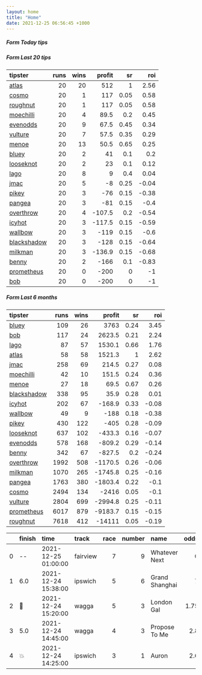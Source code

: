 ```yaml
---   
layout: home  
title: "Home"   
date: 2021-12-25 06:56:45 +1000  
---   
```



##### Form Today tips   

##### Form Last 20 tips   

| tipster                                                         |   runs |   wins |   profit |   sr |   roi |
|:----------------------------------------------------------------|-------:|-------:|---------:|-----:|------:|
| [atlas](https://mrwayneo.github.io/tips/atlas.html)             |     20 |     20 |    512   | 1    |  2.56 |
| [cosmo](https://mrwayneo.github.io/tips/cosmo.html)             |     20 |      1 |    117   | 0.05 |  0.58 |
| [roughnut](https://mrwayneo.github.io/tips/roughnut.html)       |     20 |      1 |    117   | 0.05 |  0.58 |
| [moechilli](https://mrwayneo.github.io/tips/moechilli.html)     |     20 |      4 |     89.5 | 0.2  |  0.45 |
| [evenodds](https://mrwayneo.github.io/tips/evenodds.html)       |     20 |      9 |     67.5 | 0.45 |  0.34 |
| [vulture](https://mrwayneo.github.io/tips/vulture.html)         |     20 |      7 |     57.5 | 0.35 |  0.29 |
| [menoe](https://mrwayneo.github.io/tips/menoe.html)             |     20 |     13 |     50.5 | 0.65 |  0.25 |
| [bluey](https://mrwayneo.github.io/tips/bluey.html)             |     20 |      2 |     41   | 0.1  |  0.2  |
| [looseknot](https://mrwayneo.github.io/tips/looseknot.html)     |     20 |      2 |     23   | 0.1  |  0.12 |
| [lago](https://mrwayneo.github.io/tips/lago.html)               |     20 |      8 |      9   | 0.4  |  0.04 |
| [jmac](https://mrwayneo.github.io/tips/jmac.html)               |     20 |      5 |     -8   | 0.25 | -0.04 |
| [pikey](https://mrwayneo.github.io/tips/pikey.html)             |     20 |      3 |    -76   | 0.15 | -0.38 |
| [pangea](https://mrwayneo.github.io/tips/pangea.html)           |     20 |      3 |    -81   | 0.15 | -0.4  |
| [overthrow](https://mrwayneo.github.io/tips/overthrow.html)     |     20 |      4 |   -107.5 | 0.2  | -0.54 |
| [icyhot](https://mrwayneo.github.io/tips/icyhot.html)           |     20 |      3 |   -117.5 | 0.15 | -0.59 |
| [wallbow](https://mrwayneo.github.io/tips/wallbow.html)         |     20 |      3 |   -119   | 0.15 | -0.6  |
| [blackshadow](https://mrwayneo.github.io/tips/blackshadow.html) |     20 |      3 |   -128   | 0.15 | -0.64 |
| [milkman](https://mrwayneo.github.io/tips/milkman.html)         |     20 |      3 |   -136.9 | 0.15 | -0.68 |
| [benny](https://mrwayneo.github.io/tips/benny.html)             |     20 |      2 |   -166   | 0.1  | -0.83 |
| [prometheus](https://mrwayneo.github.io/tips/prometheus.html)   |     20 |      0 |   -200   | 0    | -1    |
| [bob](https://mrwayneo.github.io/tips/bob.html)                 |     20 |      0 |   -200   | 0    | -1    |

##### Form Last 6 months   

| tipster                                                         |   runs |   wins |   profit |   sr |   roi |
|:----------------------------------------------------------------|-------:|-------:|---------:|-----:|------:|
| [bluey](https://mrwayneo.github.io/tips/bluey.html)             |    109 |     26 |   3763   | 0.24 |  3.45 |
| [bob](https://mrwayneo.github.io/tips/bob.html)                 |    117 |     24 |   2623.5 | 0.21 |  2.24 |
| [lago](https://mrwayneo.github.io/tips/lago.html)               |     87 |     57 |   1530.1 | 0.66 |  1.76 |
| [atlas](https://mrwayneo.github.io/tips/atlas.html)             |     58 |     58 |   1521.3 | 1    |  2.62 |
| [jmac](https://mrwayneo.github.io/tips/jmac.html)               |    258 |     69 |    214.5 | 0.27 |  0.08 |
| [moechilli](https://mrwayneo.github.io/tips/moechilli.html)     |     42 |     10 |    151.5 | 0.24 |  0.36 |
| [menoe](https://mrwayneo.github.io/tips/menoe.html)             |     27 |     18 |     69.5 | 0.67 |  0.26 |
| [blackshadow](https://mrwayneo.github.io/tips/blackshadow.html) |    338 |     95 |     35.9 | 0.28 |  0.01 |
| [icyhot](https://mrwayneo.github.io/tips/icyhot.html)           |    202 |     67 |   -168.9 | 0.33 | -0.08 |
| [wallbow](https://mrwayneo.github.io/tips/wallbow.html)         |     49 |      9 |   -188   | 0.18 | -0.38 |
| [pikey](https://mrwayneo.github.io/tips/pikey.html)             |    430 |    122 |   -405   | 0.28 | -0.09 |
| [looseknot](https://mrwayneo.github.io/tips/looseknot.html)     |    637 |    102 |   -433.3 | 0.16 | -0.07 |
| [evenodds](https://mrwayneo.github.io/tips/evenodds.html)       |    578 |    168 |   -809.2 | 0.29 | -0.14 |
| [benny](https://mrwayneo.github.io/tips/benny.html)             |    342 |     67 |   -827.5 | 0.2  | -0.24 |
| [overthrow](https://mrwayneo.github.io/tips/overthrow.html)     |   1992 |    508 |  -1170.5 | 0.26 | -0.06 |
| [milkman](https://mrwayneo.github.io/tips/milkman.html)         |   1070 |    265 |  -1745.8 | 0.25 | -0.16 |
| [pangea](https://mrwayneo.github.io/tips/pangea.html)           |   1763 |    380 |  -1803.4 | 0.22 | -0.1  |
| [cosmo](https://mrwayneo.github.io/tips/cosmo.html)             |   2494 |    134 |  -2416   | 0.05 | -0.1  |
| [vulture](https://mrwayneo.github.io/tips/vulture.html)         |   2804 |    699 |  -2994.8 | 0.25 | -0.11 |
| [prometheus](https://mrwayneo.github.io/tips/prometheus.html)   |   6017 |    879 |  -9183.7 | 0.15 | -0.15 |
| [roughnut](https://mrwayneo.github.io/tips/roughnut.html)       |   7618 |    412 | -14111   | 0.05 | -0.19 |

|    | finish            | time                | track    |   race |   number | name           |   odds | tipster          |
|---:|:------------------|:--------------------|:---------|-------:|---------:|:---------------|-------:|:-----------------|
|  0 | --                | 2021-12-25 01:00:00 | fairview |      7 |        9 | Whatever Next  |   0    | milkman          |
|  1 | 6.0               | 2021-12-24 15:38:00 | ipswich  |      5 |        6 | Grand Shanghai |   7    | looseknot        |
|  2 | :3rd_place_medal: | 2021-12-24 15:20:00 | wagga    |      5 |        3 | London Gal     |   1.75 | pangea           |
|  3 | 5.0               | 2021-12-24 14:45:00 | wagga    |      4 |        3 | Propose To Me  |   2.8  | icyhot           |
|  4 | :boom:            | 2021-12-24 14:25:00 | ipswich  |      3 |        1 | Auron          |   2.6  | pangea,overthrow |